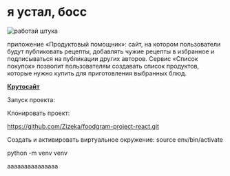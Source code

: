 # я устал, босс
![работай штука](https://github.com/Zizeka/foodgram-project-react/actions/workflows/main.yml/badge.svg)

приложение «Продуктовый помощник»: сайт, на котором пользователи будут публиковать рецепты, добавлять чужие рецепты в избранное и подписываться на публикации других авторов. Сервис «Список покупок» позволит пользователям создавать список продуктов, которые нужно купить для приготовления выбранных блюд.


**[Крутосайт](http://84.201.153.0/recipes)**


Запуск проекта:

Клонировать проект:

https://github.com/Zizeka/foodgram-project-react.git

Cоздать и активировать виртуальное окружение:
   source env/bin/activate

   python -m venv venv

aaaaaaaaaaaaaaa
